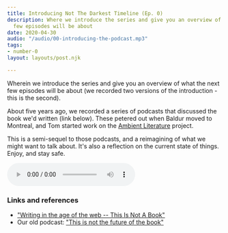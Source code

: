 ```yaml
---
title: Introducing Not The Darkest Timeline (Ep. 0)
description: Where we introduce the series and give you an overview of what the next
  few episodes will be about
date: 2020-04-30
audio: "/audio/00-introducing-the-podcast.mp3"
tags:
- number-0
layout: layouts/post.njk

---
```

Wherein we introduce the series and give you an overview of what the next few episodes will be about (we recorded two versions of the introduction - this is the second).   
  
About five years ago, we recorded a series of podcasts that discussed the book we'd written (link below). These petered out when Baldur moved to Montreal, and Tom started work on the [Ambient Literature](https://research.ambientlit.com/) project. 

This is a semi-sequel to those podcasts, and a reimagining of what we might want to talk about. It's also a reflection on the current state of things. Enjoy, and stay safe.

<audio
controls
src="{{ '/audio/00-introducing-the-podcast.mp3' | url }}">
<a href="/audio/00-introducing-the-podcast.mp3">Episode 0</a>
</audio>

### Links and references

* ["Writing in the age of the web -- This Is Not A Book"](https://thisisnotabook.baldurbjarnason.com/)
* Our old podcast: ["This is not the future of the book"](https://thisisnotabook.baldurbjarnason.com/podcast/)